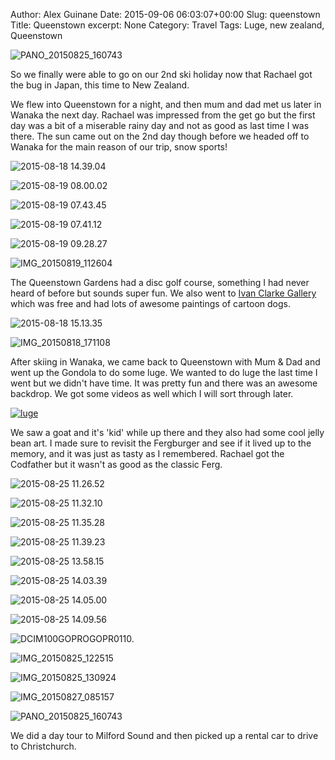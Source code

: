 Author: Alex Guinane
Date: 2015-09-06 06:03:07+00:00
Slug: queenstown
Title: Queenstown
excerpt: None
Category: Travel
Tags: Luge, new zealand, Queenstown

![PANO_20150825_160743](/images/2015/2015-09-06-queenstown/pano_20150825_160743.jpg)

So we finally were able to go on our 2nd ski holiday now that Rachael got the bug in Japan, this time to New Zealand.

We flew into Queenstown for a night, and then mum and dad met us later in Wanaka the next day. Rachael was impressed from the get go but the first day was a bit of a miserable rainy day and not as good as last time I was there. The sun came out on the 2nd day though before we headed off to Wanaka for the main reason of our trip, snow sports!

![2015-08-18 14.39.04](/images/2015/2015-09-06-queenstown/2015-08-18-14-39-04.jpg)

![2015-08-19 08.00.02](/images/2015/2015-09-06-queenstown/2015-08-19-08-00-02.jpg)

![2015-08-19 07.43.45](/images/2015/2015-09-06-queenstown/2015-08-19-07-43-45.jpg)

![2015-08-19 07.41.12](/images/2015/2015-09-06-queenstown/2015-08-19-07-41-12.jpg)

![2015-08-19 09.28.27](/images/2015/2015-09-06-queenstown/2015-08-19-09-28-27.jpg)

![IMG_20150819_112604](/images/2015/2015-09-06-queenstown/img_20150819_112604.jpg)

The Queenstown Gardens had a disc golf course, something I had never heard of before but sounds super fun. We also went to [Ivan Clarke Gallery](http://www.ivanclarkegallery.com/gallery_directory.html) which was free and had lots of awesome paintings of cartoon dogs.

![2015-08-18 15.13.35](/images/2015/2015-09-06-queenstown/2015-08-18-15-13-35.jpg)

![IMG_20150818_171108](/images/2015/2015-09-06-queenstown/img_20150818_171108.jpg)

After skiing in Wanaka, we came back to Queenstown with Mum & Dad and went up the Gondola to do some luge. We wanted to do luge the last time I went but we didn't have time. It was pretty fun and there was an awesome backdrop. We got some videos as well which I will sort through later.

[![luge](/images/2015/2015-09-06-queenstown/luge.jpg)](https://alexguinane.files.wordpress.com/2015/09/luge.jpg)

We saw a goat and it's 'kid' while up there and they also had some cool jelly bean art. I made sure to revisit the Fergburger and see if it lived up to the memory, and it was just as tasty as I remembered. Rachael got the Codfather but it wasn't as good as the classic Ferg.

![2015-08-25 11.26.52](/images/2015/2015-09-06-queenstown/2015-08-25-11-26-52.jpg)

![2015-08-25 11.32.10](/images/2015/2015-09-06-queenstown/2015-08-25-11-32-10.jpg)

![2015-08-25 11.35.28](/images/2015/2015-09-06-queenstown/2015-08-25-11-35-28.jpg)

![2015-08-25 11.39.23](/images/2015/2015-09-06-queenstown/2015-08-25-11-39-23.jpg)

![2015-08-25 13.58.15](/images/2015/2015-09-06-queenstown/2015-08-25-13-58-15.jpg)

![2015-08-25 14.03.39](/images/2015/2015-09-06-queenstown/2015-08-25-14-03-39.jpg)

![2015-08-25 14.05.00](/images/2015/2015-09-06-queenstown/2015-08-25-14-05-00.jpg)

![2015-08-25 14.09.56](/images/2015/2015-09-06-queenstown/2015-08-25-14-09-56.jpg)

![DCIM100GOPROGOPR0110.](/images/2015/2015-09-06-queenstown/gopr0110.jpg)

![IMG_20150825_122515](/images/2015/2015-09-06-queenstown/img_20150825_122515.jpg)

![IMG_20150825_130924](/images/2015/2015-09-06-queenstown/img_20150825_130924.jpg)

![IMG_20150827_085157](/images/2015/2015-09-06-queenstown/img_20150827_085157.jpg)

![PANO_20150825_160743](/images/2015/2015-09-06-queenstown/pano_20150825_160743.jpg)

We did a day tour to Milford Sound and then picked up a rental car to drive to Christchurch.
